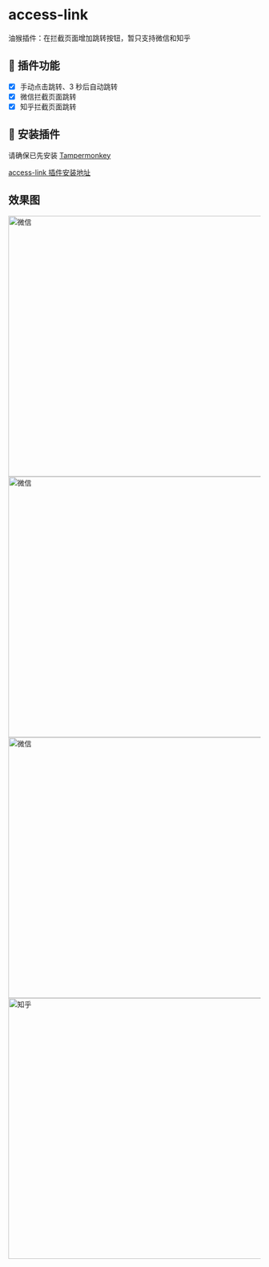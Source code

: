# access-link

油猴插件：在拦截页面增加跳转按钮，暂只支持微信和知乎

## 🔧 插件功能

- [x] 手动点击跳转、3 秒后自动跳转
- [x] 微信拦截页面跳转
- [x] 知乎拦截页面跳转

## 💽 安装插件

请确保已先安装 [Tampermonkey](https://chrome.google.com/webstore/detail/tampermonkey/dhdgffkkebhmkfjojejmpbldmpobfkfo)

[access-link 插件安装地址](https://greasyfork.org/zh-CN/scripts/395970)

## 效果图

<img src="https://raw.githubusercontent.com/maomao1996/access-link/master/screenshots/1.png" width="520" alt="微信" align="center" />
<img src="https://raw.githubusercontent.com/maomao1996/access-link/master/screenshots/2.png" width="520" alt="微信" align="center" />
<img src="https://raw.githubusercontent.com/maomao1996/access-link/master/screenshots/3.png" width="520" alt="微信" align="center" />
<img src="https://raw.githubusercontent.com/maomao1996/access-link/master/screenshots/4.png" width="520" alt="知乎" align="center" />

